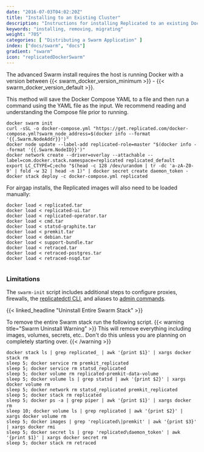 ```yaml
---
date: "2016-07-03T04:02:20Z"
title: "Installing to an Existing Cluster"
description: "Instructions for installing Replicated to an existing Docker Swarm cluster"
keywords: "installing, removing, migrating"
weight: "705"
categories: [ "Distributing a Swarm Application" ]
index: ["docs/swarm", "docs"]
gradient: "swarm"
icon: "replicatedDockerSwarm"
---
```


The advanced Swarm install requires the host is running Docker with a version between {{< swarm_docker_version_minimum >}} - {{< swarm_docker_version_default >}}.

This method will save the Docker Compose YAML to a file and then run a command using the YAML file as the input. We recommend reading and understanding the Compose file prior to running.

```shell
docker swarm init
curl -sSL -o docker-compose.yml "https://get.replicated.com/docker-compose.yml?swarm_node_address=$(docker info --format '{{.Swarm.NodeAddr}}')"
docker node update --label-add replicated-role=master "$(docker info --format '{{.Swarm.NodeID}}')"
docker network create --driver=overlay --attachable --label=com.docker.stack.namespace=replicated replicated_default
export LC_CTYPE=C;echo "$(head -c 128 /dev/urandom | tr -dc 'a-zA-Z0-9' | fold -w 32 | head -n 1)" | docker secret create daemon_token -
docker stack deploy -c docker-compose.yml replicated
```

For airgap installs, the Replicated images will also need to be loaded manually:
```shell
docker load < replicated.tar
docker load < replicated-ui.tar
docker load < replicated-operator.tar
docker load < cmd.tar
docker load < statsd-graphite.tar
docker load < premkit.tar
docker load < debian.tar
docker load < support-bundle.tar
docker load < retraced.tar
docker load < retraced-postgres.tar
docker load < retraced-nsqd.tar
			 
```

### Limitations

The `swarm-init` script includes additional steps to configure proxies, firewalls, the [replicatedctl CLI](/api/replicatedctl/), and aliases to [admin commands](/docs/swarm/packaging-an-application/admin-commands/).

{{< linked_headline "Uninstall Entire Swarm Stack" >}}

To remove the entire Swarm stack run the following script.
{{< warning title="Swarm Uninstall Warning" >}}
This will remove everything including images, volumes, secrets, etc.. Don't do this unless you are planning on completely starting over.
{{< /warning >}}

```shell
docker stack ls | grep replicated_ | awk '{print $1}' | xargs docker stack rm
sleep 5; docker service rm premkit_replicated
sleep 5; docker service rm statsd_replicated
sleep 5; docker volume rm replicated-premkit-data-volume
sleep 5; docker volume ls | grep statsd | awk '{print $2}' | xargs docker volume rm
sleep 5; docker network rm statsd_replicated premkit_replicated
sleep 5; docker stack rm replicated
sleep 5; docker ps -a | grep piper | awk '{print $1}' | xargs docker rm
sleep 10; docker volume ls | grep replicated | awk '{print $2}' | xargs docker volume rm
sleep 5; docker images | grep 'replicated\|premkit' | awk '{print $3}' | xargs docker rmi
sleep 5; docker secret ls | grep 'replicated\daemon_token' | awk '{print $1}' | xargs docker secret rm
sleep 5; docker stack rm retraced
```
